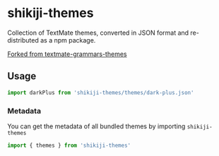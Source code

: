 # shikiji-themes

Collection of TextMate themes, converted in JSON format and re-distributed as a npm package.

[Forked from textmate-grammars-themes](https://github.com/shikijs/textmate-grammars-themes)

## Usage

```ts
import darkPlus from 'shikiji-themes/themes/dark-plus.json'
```

### Metadata

You can get the metadata of all bundled themes by importing `shikiji-themes`

```ts
import { themes } from 'shikiji-themes'
```
